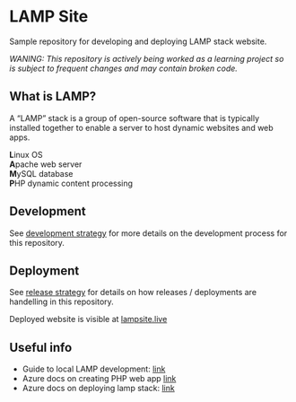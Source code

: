 # LAMP Site
Sample repository for developing and deploying LAMP stack website. 

*WANING: This repository is actively being worked as a learning project so is subject to frequent changes and may contain broken code.*

## What is LAMP?
A “LAMP” stack is a group of open-source software that is typically installed together to enable a server to host dynamic websites and web apps.

**L**inux OS  
**A**pache web server  
**M**ySQL database  
**P**HP dynamic content processing  

## Development
See [development strategy](.github/DEVELOPMENT_STRATEGY.md) for more details on the development process for this repository. 

## Deployment
See [release strategy](.github/RELEASE_STRATEGY.md) for details on how releases / deployments are handelling in this repository.

Deployed website is visible at [lampsite.live](https://lampsite.live)

## Useful info
- Guide to local LAMP development: [link](https://www.digitalocean.com/community/tutorials/how-to-install-linux-apache-mysql-php-lamp-stack-ubuntu-18-04)
- Azure docs on creating PHP web app [link](https://docs.microsoft.com/en-us/azure/app-service/quickstart-php?pivots=platform-linux)
- Azure docs on deploying lamp stack: [link](https://github.com/MicrosoftDocs/azure-docs/blob/master/articles/virtual-machines/linux/tutorial-lamp-stack.md)
